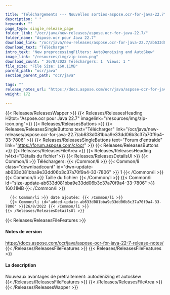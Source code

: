 ```yaml
---

title: "Téléchargements --- Nouvelles sorties-aspose.ocr-for-java-22.7"
description: " "
keywords: ""
page_type: single_release_page
folder_link: "/ocr/java/new-releases/aspose.ocr-for-java-22.7/"
folder_name: "Aspose.ocr pour Java 22.7"
download_link: "/ocr/java/new-releases/aspose.ocr-for-java-22.7/ab633d081bba9e33dd06b3c37a70f9a4-33-7806"
download_text: "Télécharger"
intro_text: "New preprocessingFilters: AutoDenoising and AutoSkew"
image_link: "/resources/img/zip-icon.png"
download_count: " 26/8/2022 Téléchargers: 1  Views: 1 "
file_size: "File Size: 160.11MB"
parent_path: "ocr/java"
section_parent_path: "ocr/java"

tags: ""
release_notes_url: "https://docs.aspose.com/ocr/java/aspose-ocr-for-java-22-7-release-notes/"
weight: 172

---
```


{{< Releases/ReleasesWapper >}}
  {{< Releases/ReleasesHeading H2txt="Aspose.ocr pour Java 22.7" imagelink="/resources/img/zip-icon.png">}}
  {{< Releases/ReleasesButtons >}}
    {{< Releases/ReleasesSingleButtons text="Télécharger" link="/ocr/java/new-releases/aspose.ocr-for-java-22.7/ab633d081bba9e33dd06b3c37a70f9a4-33-7806" >}}
    {{< Releases/ReleasesSingleButtons text="Forum d'entraide" link="https://forum.aspose.com/c/ocr" >}}
  {{< Releases/ReleasesButtons >}}
  {{< Releases/ReleasesFileArea >}}
    {{< Releases/ReleasesHeading h4txt="Détails du fichier">}}
    {{< Releases/ReleasesDetailsUl >}}
      {{< Common/li >}} Téléchargers: {{< /Common/li >}}
      {{< Common/li class="downloadcount" id="dwn-update-ab633d081bba9e33dd06b3c37a70f9a4-33-7806" >}} 1 {{< /Common/li >}}
      {{< Common/li >}} Taille du fichier: {{< /Common/li >}}
      {{< Common/li id="size-update-ab633d081bba9e33dd06b3c37a70f9a4-33-7806" >}} 160.11MB {{< /Common/li >}}

      {{< Common/li >}} date ajoutée: {{< /Common/li >}}
      {{< Common/li id="added-update-ab633d081bba9e33dd06b3c37a70f9a4-33-7806" >}}26/8/2022 {{< /Common/li >}}
    {{< /Releases/ReleasesDetailsUl >}}

  {{< Releases/ReleasesFileFeatures >}}
      <h4>Notes de version</h4><div><a href='https://docs.aspose.com/ocr/java/aspose-ocr-for-java-22-7-release-notes/'>https://docs.aspose.com/ocr/java/aspose-ocr-for-java-22-7-release-notes/</a></div>
  {{< /Releases/ReleasesFileFeatures >}}
  {{< Releases/ReleasesFileFeatures >}}
      <h4>La description</h4><div class="HTMLDescription">Nouveaux avantages de prétraitement: autodénizing et autoskew</div>
  {{< /Releases/ReleasesFileFeatures >}}
 {{< /Releases/ReleasesFileArea >}}
{{< /Releases/ReleasesWapper >}}


